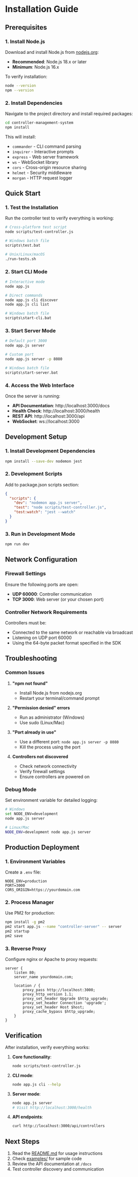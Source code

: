 # Installation Guide

## Prerequisites

### 1. Install Node.js

Download and install Node.js from [nodejs.org](https://nodejs.org/):
- **Recommended**: Node.js 18.x or later
- **Minimum**: Node.js 16.x

To verify installation:
```bash
node --version
npm --version
```

### 2. Install Dependencies

Navigate to the project directory and install required packages:
```bash
cd controller-management-system
npm install
```

This will install:
- `commander` - CLI command parsing
- `inquirer` - Interactive prompts
- `express` - Web server framework
- `ws` - WebSocket library
- `cors` - Cross-origin resource sharing
- `helmet` - Security middleware
- `morgan` - HTTP request logger

## Quick Start

### 1. Test the Installation

Run the controller test to verify everything is working:
```bash
# Cross-platform test script
node scripts/test-controller.js

# Windows batch file
scripts\test.bat

# Unix/Linux/macOS
./run-tests.sh
```

### 2. Start CLI Mode

```bash
# Interactive mode
node app.js

# Direct commands
node app.js cli discover
node app.js cli list

# Windows batch file
scripts\start-cli.bat
```

### 3. Start Server Mode

```bash
# Default port 3000
node app.js server

# Custom port
node app.js server -p 8080

# Windows batch file
scripts\start-server.bat
```

### 4. Access the Web Interface

Once the server is running:
- **API Documentation**: http://localhost:3000/docs
- **Health Check**: http://localhost:3000/health
- **REST API**: http://localhost:3000/api
- **WebSocket**: ws://localhost:3000

## Development Setup

### 1. Install Development Dependencies

```bash
npm install --save-dev nodemon jest
```

### 2. Development Scripts

Add to package.json scripts section:
```json
{
  "scripts": {
    "dev": "nodemon app.js server",
    "test": "node scripts/test-controller.js",
    "test:watch": "jest --watch"
  }
}
```

### 3. Run in Development Mode

```bash
npm run dev
```

## Network Configuration

### Firewall Settings

Ensure the following ports are open:
- **UDP 60000**: Controller communication
- **TCP 3000**: Web server (or your chosen port)

### Controller Network Requirements

Controllers must be:
- Connected to the same network or reachable via broadcast
- Listening on UDP port 60000
- Using the 64-byte packet format specified in the SDK

## Troubleshooting

### Common Issues

1. **"npm not found"**
   - Install Node.js from nodejs.org
   - Restart your terminal/command prompt

2. **"Permission denied" errors**
   - Run as administrator (Windows)
   - Use sudo (Linux/Mac)

3. **"Port already in use"**
   - Use a different port: `node app.js server -p 8080`
   - Kill the process using the port

4. **Controllers not discovered**
   - Check network connectivity
   - Verify firewall settings
   - Ensure controllers are powered on

### Debug Mode

Set environment variable for detailed logging:
```bash
# Windows
set NODE_ENV=development
node app.js server

# Linux/Mac
NODE_ENV=development node app.js server
```

## Production Deployment

### 1. Environment Variables

Create a `.env` file:
```
NODE_ENV=production
PORT=3000
CORS_ORIGIN=https://yourdomain.com
```

### 2. Process Manager

Use PM2 for production:
```bash
npm install -g pm2
pm2 start app.js --name "controller-server" -- server
pm2 startup
pm2 save
```

### 3. Reverse Proxy

Configure nginx or Apache to proxy requests:
```nginx
server {
    listen 80;
    server_name yourdomain.com;
    
    location / {
        proxy_pass http://localhost:3000;
        proxy_http_version 1.1;
        proxy_set_header Upgrade $http_upgrade;
        proxy_set_header Connection 'upgrade';
        proxy_set_header Host $host;
        proxy_cache_bypass $http_upgrade;
    }
}
```

## Verification

After installation, verify everything works:

1. **Core functionality**:
   ```bash
   node scripts/test-controller.js
   ```

2. **CLI mode**:
   ```bash
   node app.js cli --help
   ```

3. **Server mode**:
   ```bash
   node app.js server
   # Visit http://localhost:3000/health
   ```

4. **API endpoints**:
   ```bash
   curl http://localhost:3000/api/controllers
   ```

## Next Steps

1. Read the [README.md](../README.md) for usage instructions
2. Check [examples/](../examples/) for sample code
3. Review the API documentation at `/docs`
4. Test controller discovery and communication
